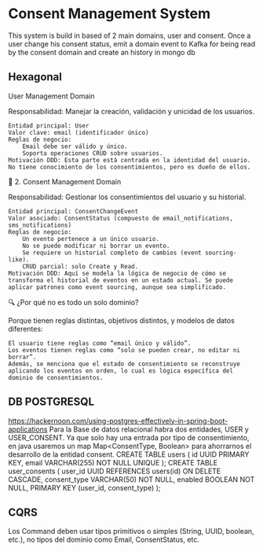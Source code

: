 #  Consent Management System
This system is build in based of 2 main domains, user and consent. Once a user change his consent
status, emit a domain event to Kafka for being read by the consent domain and create an history in mongo db 

## Hexagonal
User Management Domain

Responsabilidad: Manejar la creación, validación y unicidad de los usuarios.

    Entidad principal: User
    Valor clave: email (identificador único)
    Reglas de negocio:
        Email debe ser válido y único.
        Soporta operaciones CRUD sobre usuarios.
    Motivación DDD: Esta parte está centrada en la identidad del usuario. No tiene conocimiento de los consentimientos, pero es dueño de ellos.

🧩 2. Consent Management Domain

Responsabilidad: Gestionar los consentimientos del usuario y su historial.

    Entidad principal: ConsentChangeEvent
    Valor asociado: ConsentStatus (compuesto de email_notifications, sms_notifications)
    Reglas de negocio:
        Un evento pertenece a un único usuario.
        No se puede modificar ni borrar un evento.
        Se requiere un historial completo de cambios (event sourcing-like).
        CRUD parcial: solo Create y Read.
    Motivación DDD: Aquí se modela la lógica de negocio de cómo se transforma el historial de eventos en un estado actual. Se puede aplicar patrones como event sourcing, aunque sea simplificado.

🔍 ¿Por qué no es todo un solo dominio?

Porque tienen reglas distintas, objetivos distintos, y modelos de datos diferentes:

    El usuario tiene reglas como “email único y válido”.
    Los eventos tienen reglas como “solo se pueden crear, no editar ni borrar”.
    Además, se menciona que el estado de consentimiento se reconstruye aplicando los eventos en orden, lo cual es lógica específica del dominio de consentimientos.

## DB POSTGRESQL
https://hackernoon.com/using-postgres-effectively-in-spring-boot-applications
Para la Base de datos relacional habra dos entidades, USER y USER_CONSENT. Ya que solo hay una entrada por tipo de consentimiento, en java usaremos un map Map<ConsentType, Boolean> para 
ahorrarnos el desarrollo de la entidad consent.
CREATE TABLE users (
id UUID PRIMARY KEY,
email VARCHAR(255) NOT NULL UNIQUE
);
CREATE TABLE user_consents (
user_id UUID REFERENCES users(id) ON DELETE CASCADE,
consent_type VARCHAR(50) NOT NULL,
enabled BOOLEAN NOT NULL,
PRIMARY KEY (user_id, consent_type)
);

## CQRS
Los Command deben usar tipos primitivos o simples (String, UUID, boolean, etc.), no tipos del dominio como Email, ConsentStatus, etc.